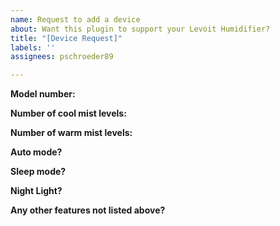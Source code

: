 ```yaml
---
name: Request to add a device
about: Want this plugin to support your Levoit Humidifier?
title: "[Device Request]"
labels: ''
assignees: pschroeder89

---
```


**Model number:**

**Number of cool mist levels:**

**Number of warm mist levels:**

**Auto mode?**

**Sleep mode?**

**Night Light?**

**Any other features not listed above?**

